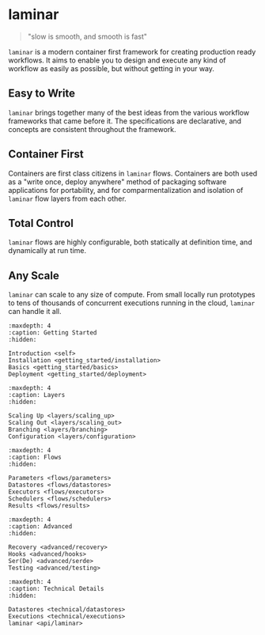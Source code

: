 # laminar

> "slow is smooth, and smooth is fast"

`laminar` is a modern container first framework for creating production ready workflows. It aims to enable you to design and execute any kind of workflow as easily as possible, but without getting in your way.

## Easy to Write

`laminar` brings together many of the best ideas from the various workflow frameworks that came before it. The specifications are declarative, and concepts are consistent throughout the framework.

## Container First

Containers are first class citizens in `laminar` flows. Containers are both used as a "write once, deploy anywhere" method of packaging software applications for portability, and for comparmentalization and isolation of `laminar` flow layers from each other.

## Total Control

`laminar` flows are highly configurable, both statically at definition time, and dynamically at run time.

## Any Scale

`laminar` can scale to any size of compute. From small locally run prototypes to tens of thousands of concurrent executions running in the cloud, `laminar` can handle it all.


```{toctree}
:maxdepth: 4
:caption: Getting Started
:hidden:

Introduction <self>
Installation <getting_started/installation>
Basics <getting_started/basics>
Deployment <getting_started/deployment>
```

```{toctree}
:maxdepth: 4
:caption: Layers
:hidden:

Scaling Up <layers/scaling_up>
Scaling Out <layers/scaling_out>
Branching <layers/branching>
Configuration <layers/configuration>
```

```{toctree}
:maxdepth: 4
:caption: Flows
:hidden:

Parameters <flows/parameters>
Datastores <flows/datastores>
Executors <flows/executors>
Schedulers <flows/schedulers>
Results <flows/results>
```

```{toctree}
:maxdepth: 4
:caption: Advanced
:hidden:

Recovery <advanced/recovery>
Hooks <advanced/hooks>
Ser(De) <advanced/serde>
Testing <advanced/testing>
```

```{toctree}
:maxdepth: 4
:caption: Technical Details
:hidden:

Datastores <technical/datastores>
Executions <technical/executions>
laminar <api/laminar>
```
